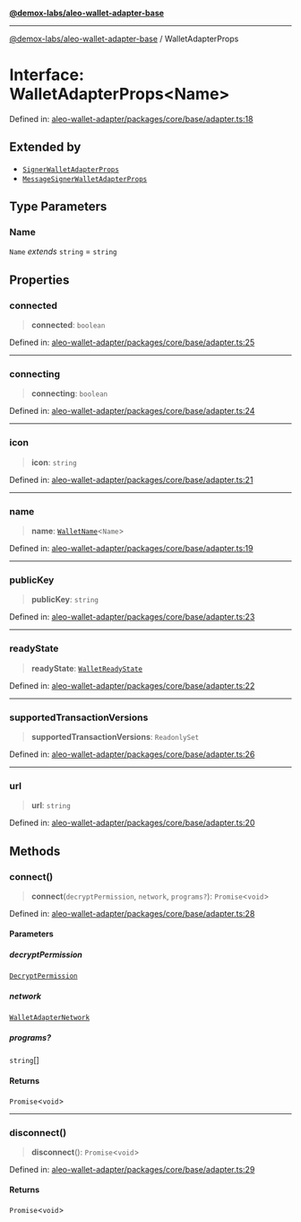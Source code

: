 [**@demox-labs/aleo-wallet-adapter-base**](../README.md)

***

[@demox-labs/aleo-wallet-adapter-base](../README.md) / WalletAdapterProps

# Interface: WalletAdapterProps\<Name\>

Defined in: [aleo-wallet-adapter/packages/core/base/adapter.ts:18](https://github.com/demox-labs/aleo-wallet-adapter/blob/818636b4a87a5b81f15303d0099057a3563c844a/packages/core/base/adapter.ts#L18)

## Extended by

- [`SignerWalletAdapterProps`](SignerWalletAdapterProps.md)
- [`MessageSignerWalletAdapterProps`](MessageSignerWalletAdapterProps.md)

## Type Parameters

### Name

`Name` *extends* `string` = `string`

## Properties

### connected

> **connected**: `boolean`

Defined in: [aleo-wallet-adapter/packages/core/base/adapter.ts:25](https://github.com/demox-labs/aleo-wallet-adapter/blob/818636b4a87a5b81f15303d0099057a3563c844a/packages/core/base/adapter.ts#L25)

***

### connecting

> **connecting**: `boolean`

Defined in: [aleo-wallet-adapter/packages/core/base/adapter.ts:24](https://github.com/demox-labs/aleo-wallet-adapter/blob/818636b4a87a5b81f15303d0099057a3563c844a/packages/core/base/adapter.ts#L24)

***

### icon

> **icon**: `string`

Defined in: [aleo-wallet-adapter/packages/core/base/adapter.ts:21](https://github.com/demox-labs/aleo-wallet-adapter/blob/818636b4a87a5b81f15303d0099057a3563c844a/packages/core/base/adapter.ts#L21)

***

### name

> **name**: [`WalletName`](../type-aliases/WalletName.md)\<`Name`\>

Defined in: [aleo-wallet-adapter/packages/core/base/adapter.ts:19](https://github.com/demox-labs/aleo-wallet-adapter/blob/818636b4a87a5b81f15303d0099057a3563c844a/packages/core/base/adapter.ts#L19)

***

### publicKey

> **publicKey**: `string`

Defined in: [aleo-wallet-adapter/packages/core/base/adapter.ts:23](https://github.com/demox-labs/aleo-wallet-adapter/blob/818636b4a87a5b81f15303d0099057a3563c844a/packages/core/base/adapter.ts#L23)

***

### readyState

> **readyState**: [`WalletReadyState`](../enumerations/WalletReadyState.md)

Defined in: [aleo-wallet-adapter/packages/core/base/adapter.ts:22](https://github.com/demox-labs/aleo-wallet-adapter/blob/818636b4a87a5b81f15303d0099057a3563c844a/packages/core/base/adapter.ts#L22)

***

### supportedTransactionVersions

> **supportedTransactionVersions**: `ReadonlySet`

Defined in: [aleo-wallet-adapter/packages/core/base/adapter.ts:26](https://github.com/demox-labs/aleo-wallet-adapter/blob/818636b4a87a5b81f15303d0099057a3563c844a/packages/core/base/adapter.ts#L26)

***

### url

> **url**: `string`

Defined in: [aleo-wallet-adapter/packages/core/base/adapter.ts:20](https://github.com/demox-labs/aleo-wallet-adapter/blob/818636b4a87a5b81f15303d0099057a3563c844a/packages/core/base/adapter.ts#L20)

## Methods

### connect()

> **connect**(`decryptPermission`, `network`, `programs?`): `Promise`\<`void`\>

Defined in: [aleo-wallet-adapter/packages/core/base/adapter.ts:28](https://github.com/demox-labs/aleo-wallet-adapter/blob/818636b4a87a5b81f15303d0099057a3563c844a/packages/core/base/adapter.ts#L28)

#### Parameters

##### decryptPermission

[`DecryptPermission`](../enumerations/DecryptPermission.md)

##### network

[`WalletAdapterNetwork`](../enumerations/WalletAdapterNetwork.md)

##### programs?

`string`[]

#### Returns

`Promise`\<`void`\>

***

### disconnect()

> **disconnect**(): `Promise`\<`void`\>

Defined in: [aleo-wallet-adapter/packages/core/base/adapter.ts:29](https://github.com/demox-labs/aleo-wallet-adapter/blob/818636b4a87a5b81f15303d0099057a3563c844a/packages/core/base/adapter.ts#L29)

#### Returns

`Promise`\<`void`\>
